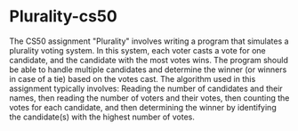 # Plurality-cs50
The CS50 assignment "Plurality" involves writing a program that simulates a plurality voting system. In this system, each voter casts a vote for one candidate, and the candidate with the most votes wins. The program should be able to handle multiple candidates and determine the winner (or winners in case of a tie) based on the votes cast.
The algorithm used in this assignment typically involves: Reading the number of candidates and their names, then reading the number of voters and their votes, then counting the votes for each candidate, and then determining the winner by identifying the candidate(s) with the highest number of votes.

